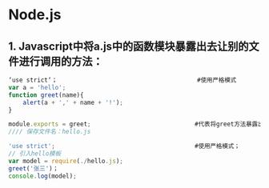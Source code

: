 # Node.js 

## 1. Javascript中将a.js中的函数模块暴露出去让别的文件进行调用的方法：

```js
‘use strict‘；										#使用严格模式
var a = 'hello';
function greet(name){
    alert(a + ',' + name + '!');
}

module.exports = greet;								#代表将greet方法暴露出去为下面main.js提供f方法；
//// 保存文件名：hello.js
```

```js
'use strict';										#使用严格模式；
// 引入hello模板
var model = require(./hello.js);
greet('张三')；
console.log(model);

```

